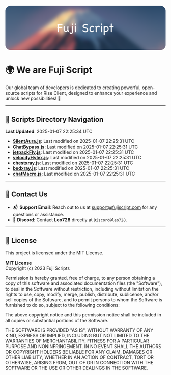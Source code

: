 ![Banner](.github/b.webp)

# 🌍 **We are Fuji Script**

Our global team of developers is dedicated to creating powerful, open-source scripts for Rise Client, designed to enhance your experience and unlock new possibilities! 🌟

---
<!-- SCRIPTS_NAVIGATION_START -->
## 📂 **Scripts Directory Navigation**

**Last Updated**: 2025-01-07 22:25:34 UTC

- **[SilentAura.js](scripts/SilentAura.js)**: Last modified on 2025-01-07 22:25:31 UTC
- **[ChatBypass.js](scripts/ChatBypass.js)**: Last modified on 2025-01-07 22:25:31 UTC
- **[jetpackFly.js](scripts/jetpackFly.js)**: Last modified on 2025-01-07 22:25:31 UTC
- **[velocityHylex.js](scripts/velocityHylex.js)**: Last modified on 2025-01-07 22:25:31 UTC
- **[chestxray.js](scripts/chestxray.js)**: Last modified on 2025-01-07 22:25:31 UTC
- **[bedxray.js](scripts/bedxray.js)**: Last modified on 2025-01-07 22:25:31 UTC
- **[chatMacro.js](scripts/chatMacro.js)**: Last modified on 2025-01-07 22:25:31 UTC

<!-- SCRIPTS_NAVIGATION_END -->

---

## 💬 **Contact Us**  
- 📬 **Support Email**: Reach out to us at [support@fujiscript.com](mailto:support@fujiscript.com) for any questions or assistance.  
- 💬 **Discord**: Contact **Leo728** directly at `Discord@leo728`.

---

## 📜 **License**

This project is licensed under the MIT License.  

**MIT License**  
Copyright (c) 2023 Fuji Scripts  

Permission is hereby granted, free of charge, to any person obtaining a copy of this software and associated documentation files (the "Software"), to deal in the Software without restriction, including without limitation the rights to use, copy, modify, merge, publish, distribute, sublicense, and/or sell copies of the Software, and to permit persons to whom the Software is furnished to do so, subject to the following conditions:  

The above copyright notice and this permission notice shall be included in all copies or substantial portions of the Software.  

THE SOFTWARE IS PROVIDED "AS IS", WITHOUT WARRANTY OF ANY KIND, EXPRESS OR IMPLIED, INCLUDING BUT NOT LIMITED TO THE WARRANTIES OF MERCHANTABILITY, FITNESS FOR A PARTICULAR PURPOSE AND NONINFRINGEMENT. IN NO EVENT SHALL THE AUTHORS OR COPYRIGHT HOLDERS BE LIABLE FOR ANY CLAIM, DAMAGES OR OTHER LIABILITY, WHETHER IN AN ACTION OF CONTRACT, TORT OR OTHERWISE, ARISING FROM, OUT OF OR IN CONNECTION WITH THE SOFTWARE OR THE USE OR OTHER DEALINGS IN THE SOFTWARE.  
